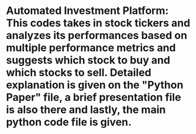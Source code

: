# Automated Investment Platform: This codes takes in stock tickers and analyzes its performances based on multiple performance metrics and suggests which stock to buy and which stocks to sell. Detailed explanation is given on the "Python Paper" file, a brief presentation file is also there and lastly, the main python code file is given.
